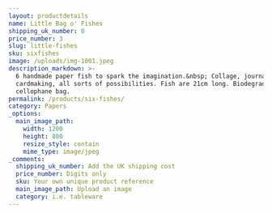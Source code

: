 ```yaml
---
layout: productdetails
name: Little Bag o' Fishes
shipping_uk_number: 0
price_number: 3
slug: little-fishes
sku: sixfishes
image: /uploads/img-1001.jpeg
description_markdown: >-
  6 handmade paper fish to spark the imagination.&nbsp; Collage, journalling,
  cardmaking, all sorts of possibilities. Fish are 21cm long. Biodegradable
  cellophane bag.
permalink: /products/six-fishes/
category: Papers
_options:
  main_image_path:
    width: 1200
    height: 800
    resize_style: contain
    mime_type: image/jpeg
_comments:
  shipping_uk_number: Add the UK shipping cost
  price_number: Digits only
  sku: Your own unique product reference
  main_image_path: Upload an image
  category: i.e. tableware
---
```


